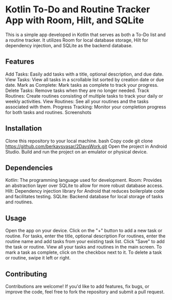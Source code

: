 # Kotlin To-Do and Routine Tracker App with Room, Hilt, and SQLite
This is a simple app developed in Kotlin that serves as both a To-Do list and a routine tracker. It utilizes Room for local database storage, Hilt for dependency injection, and SQLite as the backend database.

## Features
Add Tasks: Easily add tasks with a title, optional description, and due date.
View Tasks: View all tasks in a scrollable list sorted by creation date or due date.
Mark as Complete: Mark tasks as complete to track your progress.
Delete Tasks: Remove tasks when they are no longer needed.
Track Routines: Create routines consisting of multiple tasks to track your daily or weekly activities.
View Routines: See all your routines and the tasks associated with them.
Progress Tracking: Monitor your completion progress for both tasks and routines.
Screenshots


## Installation
Clone this repository to your local machine.
bash
Copy code git clone 
https://github.com/berkaysyasar/2DaysWork.git
Open the project in Android Studio.
Build and run the project on an emulator or physical device.

## Dependencies
Kotlin: The programming language used for development.
Room: Provides an abstraction layer over SQLite to allow for more robust database access.
Hilt: Dependency injection library for Android that reduces boilerplate code and facilitates testing.
SQLite: Backend database for local storage of tasks and routines.

## Usage
Open the app on your device.
Click on the "+" button to add a new task or routine.
For tasks, enter the title, optional description
For routines, enter the routine name and add tasks from your existing task list.
Click "Save" to add the task or routine.
View all your tasks and routines in the main screen.
To mark a task as complete, click on the checkbox next to it.
To delete a task or routine, swipe it left or right.

## Contributing
Contributions are welcome! If you'd like to add features, fix bugs, or improve the code, feel free to fork the repository and submit a pull request.
